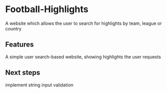 # Football-Highlights

A website which allows the user to search for highlights by team, league or country

## Features

A simple user search-based website, showing highlights the user requests

## Next steps

implement string input validation
